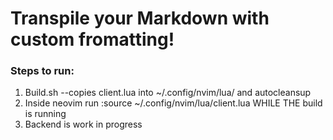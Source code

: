 # Transpile your Markdown with custom fromatting!

### Steps to run:
1. Build.sh --copies client.lua into ~/.config/nvim/lua/ and autocleansup
2. Inside neovim run :source ~/.config/nvim/lua/client.lua WHILE THE build is running
3. Backend is work in progress

